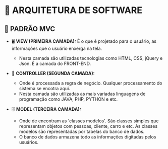 # 🏰 ARQUITETURA DE SOFTWARE

## 🧩 **PADRÃO MVC**

- 🖥 **VIEW (PRIMEIRA CAMADA):**
	É o que é projetado para o usuário, as informações que o usuário enxerga na tela.
	- Nesta camada são utilizadas tecnologias como HTML, CSS, jQuery e Json. É a camada do FRONT-END.

- 🔁 **CONTROLLER (SEGUNDA CAMADA):** 
	- Onde é processada a regra de negócio. Qualquer processamento do sistema se encotra aqui.
	- Nesta camada são utilizadas as mais variadas linguagens de programação como JAVA, PHP, PYTHON e etc.

- 🗄 **MODEL (TERCEIRA CAMADA):** 
	- Onde de encontram as 'classes modelos'. São classes simples que representam objetos com pessoas, cliente, carro e etc. As classes modelos são representadas por tabelas do banco de dados.
	- O banco de dados armazena todo as informações digitadas pelos usuários.
